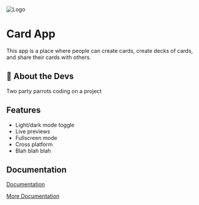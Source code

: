 
![Logo](https://dev-to-uploads.s3.amazonaws.com/uploads/articles/th5xamgrr6se0x5ro4g6.png)


# Card App

This app is a place where people can create cards, create decks of cards, and share their cards with others.


## 🚀 About the Devs
Two party parrots coding on a project


## Features

- Light/dark mode toggle
- Live previews
- Fullscreen mode
- Cross platform
- Blah blah blah


## Documentation

[Documentation](https://linktodocumentation)

[More Documentation](https://linktodocumentation)
